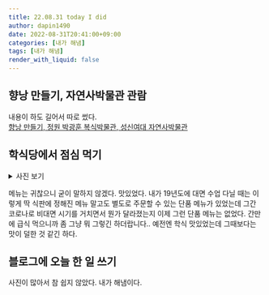 ```yaml
---
title: 22.08.31 today I did
author: dapin1490
date: 2022-08-31T20:41:00+09:00
categories: [내가 해냄]
tags: [내가 해냄]
render_with_liquid: false
---
```


## 향낭 만들기, 자연사박물관 관람
내용이 하도 길어서 따로 썼다.  
[향낭 만들기, 정원 박광훈 복식박물관, 성신여대 자연사박물관](https://dapin1490.github.io/satinbower/posts/knowledge-make-scent-bag/)  
  
  
<div>
    <h2>학식당에서 점심 먹기</h2>
    <details>
        <summary>사진 보기</summary>
        <figure>
            <img src="/assets/img/category-daily/220831-8-lunch.jpg">
            <figcaption>점심 메뉴</figcaption>
        </figure>
    </details>
    <p>메뉴는 귀찮으니 굳이 말하지 않겠다. 맛있었다. 내가 19년도에 대면 수업 다닐 때는 이렇게 딱 식판에 정해진 메뉴 말고도 별도로 주문할 수 있는 단품 메뉴가 있었는데 그간 코로나로 비대면 시기를 거치면서 뭔가 달라졌는지 이제 그런 단품 메뉴는 없었다. 간만에 급식 먹으니까 좀 그냥 뭐 그렇긴 하더랍니다.. 예전엔 학식 맛있었는데 그때보다는 맛이 덜한 것 같긴 하다.</p>
</div>
  
  
## 블로그에 오늘 한 일 쓰기
사진이 많아서 참 쉽지 않았다. 내가 해냄이다.  